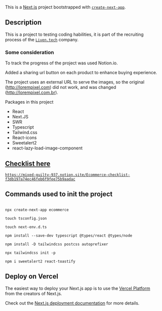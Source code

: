 This is a [Next.js](https://nextjs.org/) project bootstrapped with [`create-next-app`](https://github.com/vercel/next.js/tree/canary/packages/create-next-app).

## Description

This is a project to testing coding habilities, it is part of the recruiting process of the [`Liven.tech`](https://liven.tech) company.

### Some consideration

To track the progress of the project was used Notion.io.

Added a sharing url button on each product to enhance buying experience.

The project uses an external URL to serve the images, so the original (http://lorempixel.com) did not work, and was changed (http://lorempixel.com.br).


Packages in this project

* React
* Next.JS
* SWR
* Typescript
* Tailwind.css
* React-icons
* Sweetalert2
* react-lazy-load-image-component

## [Checklist here](https://mixed-guilty-937.notion.site/Ecommerce-checklist-f3db197a74ec46feb6f9fee75b9aadac)

[`https://mixed-guilty-937.notion.site/Ecommerce-checklist-f3db197a74ec46feb6f9fee75b9aadac`](https://mixed-guilty-937.notion.site/Ecommerce-checklist-f3db197a74ec46feb6f9fee75b9aadac)

## Commands used to init the project

```

npx create-next-app ecommerce

touch tsconfig.json

touch next-env.d.ts

npm install --save-dev typescript @types/react @types/node

npm install -D tailwindcss postcss autoprefixer

npx tailwindcss init -p

npm i sweetalert2 react-toastify

```

## Deploy on Vercel

The easiest way to deploy your Next.js app is to use the [Vercel Platform](https://vercel.com/new?utm_medium=default-template&filter=next.js&utm_source=create-next-app&utm_campaign=create-next-app-readme) from the creators of Next.js.

Check out the [Next.js deployment documentation](https://nextjs.org/docs/deployment) for more details.
